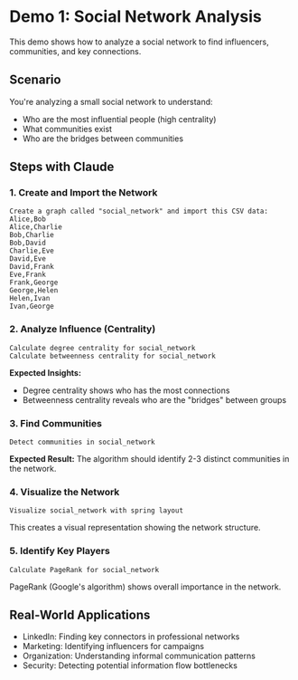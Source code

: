 # Demo 1: Social Network Analysis

This demo shows how to analyze a social network to find influencers, communities, and key connections.

## Scenario
You're analyzing a small social network to understand:
- Who are the most influential people (high centrality)
- What communities exist
- Who are the bridges between communities

## Steps with Claude

### 1. Create and Import the Network

```
Create a graph called "social_network" and import this CSV data:
Alice,Bob
Alice,Charlie
Bob,Charlie
Bob,David
Charlie,Eve
David,Eve
David,Frank
Eve,Frank
Frank,George
George,Helen
Helen,Ivan
Ivan,George
```

### 2. Analyze Influence (Centrality)

```
Calculate degree centrality for social_network
Calculate betweenness centrality for social_network
```

**Expected Insights:**
- Degree centrality shows who has the most connections
- Betweenness centrality reveals who are the "bridges" between groups

### 3. Find Communities

```
Detect communities in social_network
```

**Expected Result:**
The algorithm should identify 2-3 distinct communities in the network.

### 4. Visualize the Network

```
Visualize social_network with spring layout
```

This creates a visual representation showing the network structure.

### 5. Identify Key Players

```
Calculate PageRank for social_network
```

PageRank (Google's algorithm) shows overall importance in the network.

## Real-World Applications
- LinkedIn: Finding key connectors in professional networks
- Marketing: Identifying influencers for campaigns
- Organization: Understanding informal communication patterns
- Security: Detecting potential information flow bottlenecks